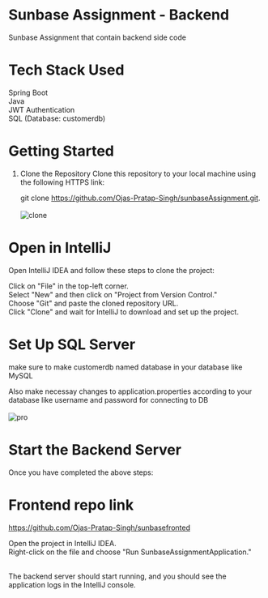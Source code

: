 # Sunbase Assignment - Backend
Sunbase Assignment that contain backend side code

# Tech Stack Used
Spring Boot <br>
Java<br>
JWT Authentication<br>
SQL (Database: customerdb)<br>


# Getting Started
1. Clone the Repository
   Clone this repository to your local machine using the following HTTPS link:

    git clone   https://github.com/Ojas-Pratap-Singh/sunbaseAssignment.git. <br> <br>
   ![clone](https://github.com/Ojas-Pratap-Singh/sunbaseAssignment/assets/128834924/fdf376b8-6336-4d1e-b6ab-419a5d8286e7)



# Open in IntelliJ
Open IntelliJ IDEA and follow these steps to clone the project: <br>

Click on "File" in the top-left corner. <br>
Select "New" and then click on "Project from Version Control." <br>
Choose "Git" and paste the cloned repository URL. <br>
Click "Clone" and wait for IntelliJ to download and set up the project. <br>


# Set Up SQL Server
make sure to make customerdb named database in your database like MySQL <br>

Also make necessay changes to application.properties according to your database like username and password for connecting to DB <br> <br>
![pro](https://github.com/Ojas-Pratap-Singh/sunbaseAssignment/assets/128834924/d4b9f31b-c879-4719-ba55-5ca245bb0e33)


# Start the Backend Server
Once you have completed the above steps: <br>

# Frontend repo link 
https://github.com/Ojas-Pratap-Singh/sunbasefronted

Open the project in IntelliJ IDEA. <br>
Right-click on the file and choose "Run SunbaseAssignmentApplication." <br> <br>

The backend server should start running, and you should see the application logs in the IntelliJ console.

